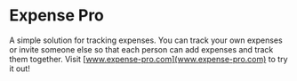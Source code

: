 # Expense Pro

A simple solution for tracking expenses. You can track your own expenses or invite someone else so that each person can add expenses and track them together.
Visit [www.expense-pro.com](www.expense-pro.com) to try it out!
